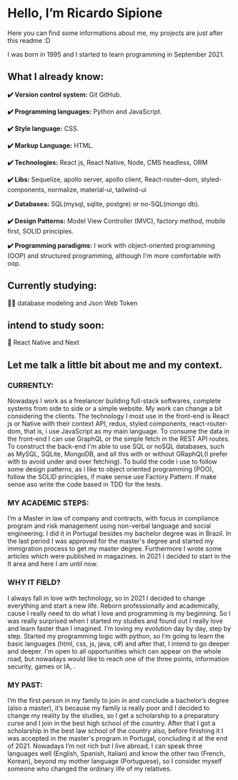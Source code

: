 
# Hello, I’m Ricardo Sipione
Here you can find some informations about me, my projects are just after this readme :D 

I was born in 1995 and I started to learn programming in September 2021.

## What I already know:
**:heavy_check_mark: Version control system:** Git GitHub.

**:heavy_check_mark: Programming languages:** Python and JavaScript.

**:heavy_check_mark: Style language:** CSS.

**:heavy_check_mark: Markup Language:** HTML.

**:heavy_check_mark: Technologies:** React js, React Native, Node, CMS headless,  ORM

**:heavy_check_mark: Libs:** Sequelize, apollo server, apollo client, React-router-dom, styled-components, normalize, material-ui, tailwind-ui

**:heavy_check_mark: Databases:** SQL(mysql, sqlite, postgre) or no-SQL(mongo db).

**:heavy_check_mark: Design Patterns:** Model View Controller (MVC), factory method, mobile first, SOLID principles.

**:heavy_check_mark: Programming paradigms:** I work with object-oriented programming (OOP) and structured programming, although I'm more comfortable with oop.

## Currently studying: 
:man_technologist: database modeling and Json Web Token

## intend to study soon: 
:rocket: React Native and Next

## Let me talk a little bit about me and my context.

### CURRENTLY:

Nowadays I work as a freelancer building full-stack softwares, complete systems from side to side or a simple website. My work can change a bit considering the clients. The technology I most use in the front-end is React js or Native with their context API, redux, styled components, react-router-dom, that is, i use JavaScript as my main language. To consume the data in the front-end I can use GraphQL or the simple fetch in the REST API routes. To construct the back-end I'm able to use SQL or noSQL databases, such as MySQL, SQLite, MongoDB, and all this with or without  GRaphQL(I prefer with to avoid under and over fetching). To build the code i use to follow some design patterns, as i like to object oriented programming (POO), follow the SOLID principles, if make sense use Factory Pattern. If make sense aso write the code based in TDD for the tests.

### MY ACADEMIC STEPS:

I’m a Master in law of company and contracts, with focus in compliance program and risk management using non-verbal language and social engineering. I did it in Portugal besides my bachelor degree was in Brazil. In the last period I was approved for the master's degree and started my immigration process to get my master degree. Furthermore I wrote some articles which were published in magazines. In 2021 I decided to start in the It area and here I am until now. 

### WHY IT FIELD?

I always fall in love with technology, so in 2021 I decided to change everything and start a new life. Reborn professionally and academically, cause I really need to do what I love and programming is my beginning. So I was really surprised when I started my studies and found out I really love and learn faster than I imagined. I’m loving my evolution day by day, step by step. Started my programming logic with python, so I’m going to learn the basic languages (html, css, js, java, c#) and after that, I intend to go deeper and deeper. I'm open to all opportunities which can appear on the whole road, but nowadays  would like to reach one of the three points, information security, games or IA,  .  

### MY PAST:

I’m the first person in my family to join in and conclude a bachelor’s degree (also a master), it’s because my family is really poor and I decided to change my reality by the studies, so I get a scholarship to a preparatory curse and I join in the best high school of the country. After that I got a scholarship in the best law school of the country also, before finishing it I was accepted in the master's program in Portugal, concluding it at the end of 2021. Nowadays I’m not rich but I live abroad, I can speak three languages well (English, Spanish, Italian) and know the other two (French, Korean), beyond my mother language (Portuguese), so I consider myself someone who changed the ordinary life of my relatives.
